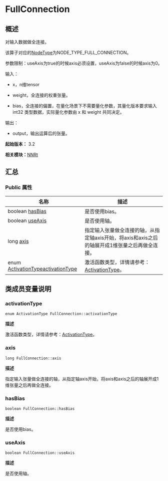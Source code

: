 # FullConnection


## 概述

对输入数据做全连接。

该算子对应的[NodeType](_n_n_rt_v20.md#nodetype)为NODE_TYPE_FULL_CONNECTION。

参数限制：useAxis为true的时候axis必须设置，useAxis为false的时候axis为0。

输入：

- x，n维tensor

- weight，全连接的权重张量。

- bias，全连接的偏置，在量化场景下不需要量化参数，其量化版本要求输入 int32 类型数据，实际量化参数由 x 和 weight 共同决定。

输出：

- output，输出运算后的张量。

**起始版本：** 3.2

**相关模块：**[NNRt](_n_n_rt_v20.md)


## 汇总


### Public 属性

| 名称 | 描述 | 
| -------- | -------- |
| boolean [hasBias](#hasbias) | 是否使用bias。 | 
| boolean [useAxis](#useaxis) | 是否使用轴。 | 
| long [axis](#axis) | 指定输入张量做全连接的轴，从指定轴axis开始，将axis和axis之后的轴展开成1维张量之后再做全连接。 | 
| enum [ActivationType](_n_n_rt_v20.md#activationtype)[activationType](#activationtype) | 激活函数类型，详情请参考：[ActivationType](_n_n_rt_v20.md#activationtype)。 | 


## 类成员变量说明


### activationType

```
enum ActivationType FullConnection::activationType
```

**描述**

激活函数类型，详情请参考：[ActivationType](_n_n_rt_v20.md#activationtype)。


### axis

```
long FullConnection::axis
```

**描述**

指定输入张量做全连接的轴，从指定轴axis开始，将axis和axis之后的轴展开成1维张量之后再做全连接。


### hasBias

```
boolean FullConnection::hasBias
```

**描述**

是否使用bias。


### useAxis

```
boolean FullConnection::useAxis
```

**描述**

是否使用轴。
